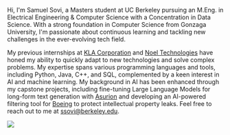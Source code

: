 Hi, I'm Samuel Sovi, a Masters student at UC Berkeley pursuing an M.Eng. in Electrical Engineering & Computer Science with a Concentration in Data Science. With a strong foundation in Computer Science from Gonzaga University, I'm passionate about continuous learning and tackling new challenges in the ever-evolving tech field. 

My previous internships at [KLA Corporation](https://www.kla.com/) and [Noel Technologies](https://noeltech.com/) have honed my ability to quickly adapt to new technologies and solve complex problems. My expertise spans various programming languages and tools, including Python, Java, C++, and SQL, complemented by a keen interest in AI and machine learning. My background in AI has been enhanced through my capstone projects, including fine-tuning Large Language Models for long-form text generation with [Asurion](https://www.asurion.com/) and developing an AI-powered filtering tool for [Boeing](https://www.boeing.com/) to protect intellectual property leaks. Feel free to reach out to me at [ssovi@berkeley.edu](mailto:ssovi@berkeley.edu).

![](https://komarev.com/ghpvc/?username=your-github-username&color=lightgrey)
<!--
**samps7/samps7** is a ✨ _special_ ✨ repository because its `README.md` (this file) appears on your GitHub profile.

Here are some ideas to get you started:

- 🔭 I’m currently working on ...
- 🌱 I’m currently learning ...
- 👯 I’m looking to collaborate on ...
- 🤔 I’m looking for help with ...
- 💬 Ask me about ...
- 📫 How to reach me: ...
- 😄 Pronouns: ...
- ⚡ Fun fact: ...
-->
